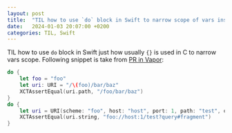 ```yaml
---
layout: post
title:  "TIL how to use `do` block in Swift to narrow scope of vars inside block"
date:   2024-01-03 20:07:00 +0200
categories: TIL, Swift
---
```

TIL how to use `do` block in Swift just how usually `{}` is used in C to narrow vars scope. Following snippet is take from [PR in Vapor](https://github.com/vapor/vapor/pull/3118/files#diff-5b405b8544340a8eaeeb0905dd36d90bd58dc65945baacd16209ad2597874f0cR173-R181):

```swift
do {
    let foo = "foo"
    let uri: URI = "/\(foo)/bar/baz"
    XCTAssertEqual(uri.path, "/foo/bar/baz")
}
do {
    let uri = URI(scheme: "foo", host: "host", port: 1, path: "test", query: "query", fragment: "fragment")
    XCTAssertEqual(uri.string, "foo://host:1/test?query#fragment")
}
```
